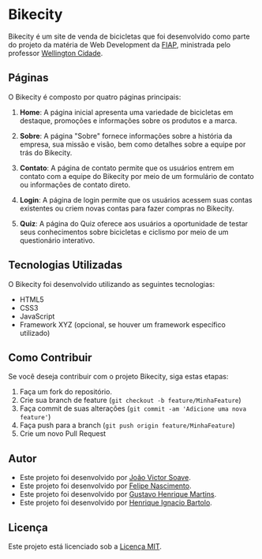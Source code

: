 # Bikecity

Bikecity é um site de venda de bicicletas que foi desenvolvido como parte do projeto da matéria de Web Development da [FIAP](https://www.fiap.com.br/), ministrada pelo professor [Wellington Cidade](https://www.linkedin.com/in/wellingtoncidade/).

## Páginas

O Bikecity é composto por quatro páginas principais:

1. **Home**: A página inicial apresenta uma variedade de bicicletas em destaque, promoções e informações sobre os produtos e a marca.

2. **Sobre**: A página "Sobre" fornece informações sobre a história da empresa, sua missão e visão, bem como detalhes sobre a equipe por trás do Bikecity.

3. **Contato**: A página de contato permite que os usuários entrem em contato com a equipe do Bikecity por meio de um formulário de contato ou informações de contato direto.

4. **Login**: A página de login permite que os usuários acessem suas contas existentes ou criem novas contas para fazer compras no Bikecity.

5. **Quiz**: A página do Quiz oferece aos usuários a oportunidade de testar seus conhecimentos sobre bicicletas e ciclismo por meio de um questionário interativo.

## Tecnologias Utilizadas

O Bikecity foi desenvolvido utilizando as seguintes tecnologias:

- HTML5
- CSS3
- JavaScript
- Framework XYZ (opcional, se houver um framework específico utilizado)

## Como Contribuir

Se você deseja contribuir com o projeto Bikecity, siga estas etapas:

1. Faça um fork do repositório.
2. Crie sua branch de feature (`git checkout -b feature/MinhaFeature`)
3. Faça commit de suas alterações (`git commit -am 'Adicione uma nova feature'`)
4. Faça push para a branch (`git push origin feature/MinhaFeature`)
5. Crie um novo Pull Request

## Autor

- Este projeto foi desenvolvido por [João Victor Soave](https://github.com/siigAprendiz).
- Este projeto foi desenvolvido por [Felipe Nascimento](https://github.com/felipe3103).
- Este projeto foi desenvolvido por [Gustavo Henrique Martins](https://github.com/gustavo190805).
- Este projeto foi desenvolvido por [Henrique Ignacio Bartolo](https://github.com/henriqueignacio).

## Licença

Este projeto está licenciado sob a [Licença MIT](https://github.com/seu-usuario/bikecity/blob/main/LICENSE).
